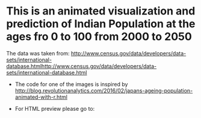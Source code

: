 # This is an animated visualization and prediction of Indian Population at the ages fro 0 to 100 from 2000 to 2050

The data was taken from:
http://www.census.gov/data/developers/data-sets/international-database.htmlhttp://www.census.gov/data/developers/data-sets/international-database.html

* The code for one of the images is inspired by 
http://blog.revolutionanalytics.com/2016/02/japans-ageing-population-animated-with-r.html

* For HTML preview please go to:

